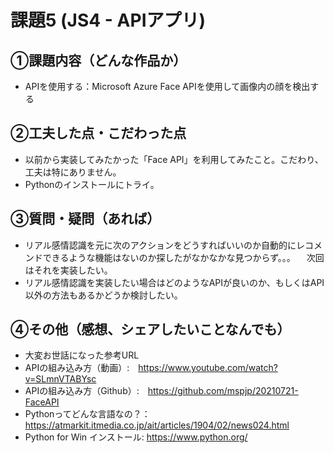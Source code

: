# 課題5 (JS4 - APIアプリ)

## ①課題内容（どんな作品か）
- APIを使用する：Microsoft Azure Face APIを使用して画像内の顔を検出する
 
## ②工夫した点・こだわった点
- 以前から実装してみたかった「Face API」を利用してみたこと。こだわり、工夫は特にありません。 
- Pythonのインストールにトライ。

## ③質問・疑問（あれば）
- リアル感情認識を元に次のアクションをどうすればいいのか自動的にレコメンドできるような機能はないのか探したがなかなかな見つからず。。。
　次回はそれを実装したい。
- リアル感情認識を実装したい場合はどのようなAPIが良いのか、もしくはAPI以外の方法もあるかどうか検討したい。

## ④その他（感想、シェアしたいことなんでも）
- 大変お世話になった参考URL
- APIの組み込み方（動画）:　https://www.youtube.com/watch?v=SLmnVTABYsc
- APIの組み込み方（Github）:　https://github.com/mspjp/20210721-FaceAPI
- Pythonってどんな言語なの？：https://atmarkit.itmedia.co.jp/ait/articles/1904/02/news024.html
- Python for Win インストール: https://www.python.org/
  
